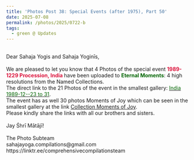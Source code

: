 ```yaml
---
title: 'Photos Post 38: Special Events (after 1975), Part 50'
date: 2025-07-08
permalink: /photos/2025/0722-b
tags:
  - green @ Updates
---
```


<p>
<br>
Dear Sahaja Yogis and Sahaja Yoginīs,<br>
<br>
We are pleased to let you know that 4 Photos of the special event <font color="Crimson"><b>1989-1229 Procession, India </b></font> have been uploaded to <font color="DarkGreen"><b>Eternal Moments</b></font>: 4 high resolutions from the Named Collections.<br>
The direct link to the 21 Photos of the event in the smallest gallery: <a href="https://eternalmoments.smugmug.com/Countries/India/1989-12-23-to-31"><font color="DarkGreen">India 1989-12--23 to 31</font></a>.<br>
The event has as well 30 photos Moments of Joy which can be seen in the smallest gallery at the link <a href="https://eternalmoments.smugmug.com/Collections/Colin-Heinsen-Collection/Moments-of-Joy/"> Collection Moments of Joy</a>.<br>
Please kindly share the links with all our brothers and sisters.<br>
<br>
Jay Śhrī Mātājī!<br>
<br>
The Photo Subteam<br>
sahajayoga.compilations@gmail.com<br>
https://linktr.ee/comprehensivecompilationsteam
</p>